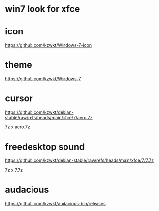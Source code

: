 # win7 look for xfce

# icon
https://github.com/kzwkt/Windows-7-icon

# theme
https://github.com/kzwkt/Windows-7

# cursor
https://github.com/kzwkt/debian-stable/raw/refs/heads/main/xfce/7/aero.7z

7z x aero.7z


# freedesktop sound
https://github.com/kzwkt/debian-stable/raw/refs/heads/main/xfce/7/7.7z

7z x 7.7z

# audacious 
https://github.com/kzwkt/audacious-bin/releases

